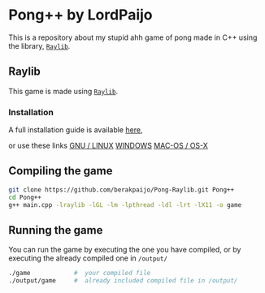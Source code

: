 # Pong++ by LordPaijo

This is a repository about my stupid ahh game of pong made in C++ using the library, [`Raylib`](https://github.com/raysan5/raylib).

## Raylib
This game is made using [`Raylib`](https://github.com/raysan5/raylib).
### Installation
A full installation guide is available [here](https://github.com/raysan5/raylib?tab=readme-ov-file#),

or use these links
[GNU / LINUX](https://github.com/raysan5/raylib/wiki/Working-on-GNU-Linux)
[WINDOWS](https://github.com/raysan5/raylib/wiki/Working-on-Windows) 
[MAC-OS / OS-X](https://github.com/raysan5/raylib/wiki/Working-on-macOS)

## Compiling the game
```bash
git clone https://github.com/berakpaijo/Pong-Raylib.git Pong++
cd Pong++
g++ main.cpp -lraylib -lGL -lm -lpthread -ldl -lrt -lX11 -o game
```
## Running the game
You can run the game by executing the one you have compiled, or by executing the already compiled one in `/output/`
```bash
./game            #  your compiled file
./output/game     #  already included compiled file in /output/
```
